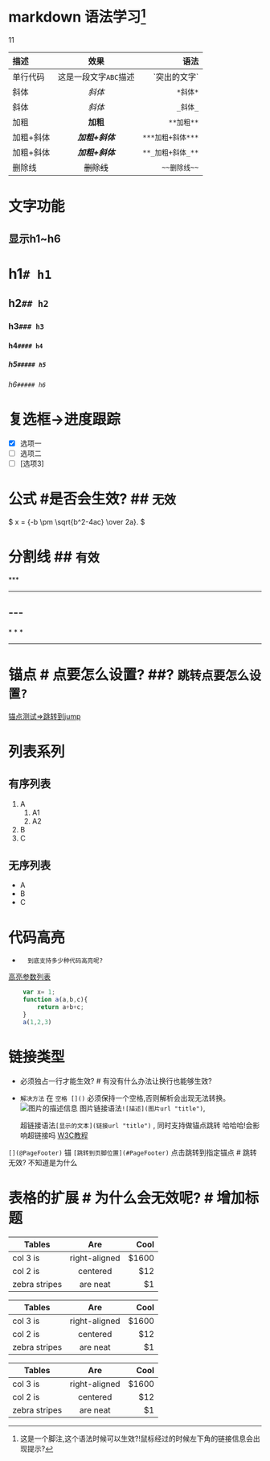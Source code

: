 # markdown 语法学习[^1]
[^1]:这是一个脚注,这个语法时候可以生效?!鼠标经过的时候左下角的链接信息会出现提示?

[](@jump)
<a id='jump'>11</a>

|描述|效果|语法|
|:--|:--:|--:|
|单行代码|这是一段文字`ABC`描述|\`突出的文字\`|、
|斜体|*斜体*|`*斜体*`|
|斜体|_斜体_|`_斜体_`|
|加粗|**加粗**|`**加粗**`|
|加粗+斜体|***加粗+斜体***|`***加粗+斜体***`|
|加粗+斜体|**_加粗+斜体_**|`**_加粗+斜体_**`|
|删除线|~~删除线~~|`~~删除线~~`|

# 文字功能
## 显示h1~h6
# h1`# h1`
## h2`## h2`
### h3`### h3`
#### h4`#### h4`
##### h5`##### h5`
###### h6`##### h6`

# 复选框->进度跟踪
- [x] 选项一
- [ ] 选项二
- [ ]  [选项3]

# 公式 #是否会生效? ## `无效`
$ x = {-b \pm \sqrt{b^2-4ac} \over 2a}. $

# 分割线 ## `有效`
\*\*\*
***
\-\-\-
---
\* \* \*
* * *
# 锚点 # 点要怎么设置? ##? `跳转点要怎么设置?`
[锚点测试=>跳转到jump](#jump)

# 列表系列
## 有序列表
1. A
    1. A1
    2. A2
2. B
3. C
## 无序列表
* A
* B
* C

# 代码高亮

*       到底支持多少种代码高亮呢?
[高亮参数列表](https://blog.csdn.net/u012102104/article/details/78950290 "abc")
``` javascript
    var x= 1;
    function a(a,b,c){
        return a+b+c;
    }
    a(1,2,3)
```

# 链接类型 #
*   必须独占一行才能生效? # 有没有什么办法让换行也能够生效?
*   `解决方法` 在 `空格 []()` 必须保持一个空格,否则解析会出现无法转换。
![图片的描述信息](https://upload-images.jianshu.io/upload_images/6860761-fd2f51090a890873.jpg "鼠标移过显示标题")
    图片链接语法`![描述](图片url "title")`,

    超链接语法`[显示的文本](链接url "title")` , 同时支持做锚点跳转
哈哈哈!会影响超链接吗 [W3C教程]( https://www.w3cschool.cn/lme/6jdv1srr.html )

`[](@PageFooter)` 锚
`[跳转到页脚位置](#PageFooter)` 点击跳转到指定锚点 # 跳转无效? 不知道是为什么

# 表格的扩展 # 为什么会无效呢? # 增加标题

|Tables |Are|Cool|
|-------------|:-------------:|-----:|
|col 3 is|right-aligned|$1600 |
|col 2 is|centered|$12|
|zebra stripes|are neat|$1 |


| Tables        | Are           | Cool  |
| ------------- |:-------------:|-----:|
| col 3 is      | right-aligned | $1600 |
| col 2 is      | centered      |   $12 |
| zebra stripes | are neat      |    $1 |

| Tables        | Are           | Cool  |
| ------------- |:-------------:| -----:|
| col 3 is      | right-aligned | $1600 |
| col 2 is      | centered      |   $12 |
| zebra stripes | are neat      |    $1 |